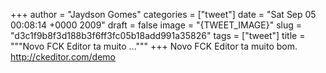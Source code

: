 
+++
author = "Jaydson Gomes"
categories = ["tweet"]
date = "Sat Sep 05 00:08:14 +0000 2009"
draft = false
image = "{TWEET_IMAGE}"
slug = "d3c1f9b8f3d188b3f6ff3fc05b18add991a35826"
tags = ["tweet"]
title = """Novo FCK Editor ta muito ..."""
+++
Novo FCK Editor ta muito bom. http://ckeditor.com/demo
